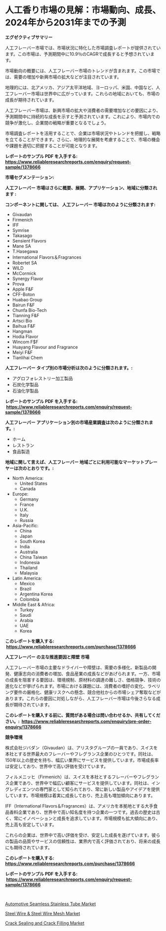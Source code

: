<p><h1>人工香り市場の見解：市場動向、成長、2024年から2031年までの予測</h1></p><p><strong>エグゼクティブサマリー</strong></p>
<p><p>人工フレーバー市場では、市場状況に特化した市場調査レポートが提供されています。この市場は、予測期間中に10.9％のCAGRで成長すると予想されています。</p><p>市場動向の概要には、人工フレーバー市場のトレンドが含まれます。この市場では、需要の増加や新興市場の拡大などが注目されています。</p><p>地理的には、北アメリカ、アジア太平洋地域、ヨーロッパ、米国、中国など、人工フレーバー市場は世界中に広がっています。これらの地域においても、市場の成長が期待されています。</p><p>人工フレーバー市場は、新興市場の拡大や消費者の需要増加などの要因により、予測期間中に持続的な成長を示すと予測されています。これにより、市場内での競争が激化し、企業間の戦略が重要となるでしょう。</p><p>市場調査レポートを活用することで、企業は市場状況やトレンドを把握し、戦略を立てることができます。さらに、地理的な展開を考慮することで、市場の機会や課題を適切に把握することが可能となります。</p></p>
<p><strong>レポートのサンプル PDF を入手する: <a href="https://www.reliableresearchreports.com/enquiry/request-sample/1378666">https://www.reliableresearchreports.com/enquiry/request-sample/1378666</a></strong></p>
<p><strong>市場セグメンテーション:</strong></p>
<p><strong> 人工フレーバー 市場はさらに概要、展開、アプリケーション、地域に分類されます :</strong></p>
<p><strong>コンポーネントに関しては、 人工フレーバー 市場は次のように分類されます: &nbsp;</strong></p>
<p><ul><li>Givaudan</li><li>Firmenich</li><li>IFF</li><li>Symrise</li><li>Takasago</li><li>Sensient Flavors</li><li>Mane SA</li><li>T.Hasegawa</li><li>International Flavors＆Fragrances</li><li>Robertet SA</li><li>WILD</li><li>McCormick</li><li>Synergy Flavor</li><li>Prova</li><li>Apple F&F</li><li>CFF-Boton</li><li>Huabao Group</li><li>Bairun F&F</li><li>Chunfa Bio-Tech</li><li>Tianning F&F</li><li>Artsci Bio</li><li>Baihua F&F</li><li>Hangman</li><li>Hodia Flavor</li><li>Wincom F$F</li><li>Huayang Flavour and Fragrance</li><li>Meiyi F&F</li><li>Tianlihai Chem</li></ul></p>
<p><strong> 人工フレーバー タイプ別の市場分析は次のように分類されます。:</strong></p>
<p><ul><li>アグロフォレストリー加工製品</li><li>石炭化学製品</li><li>石油化学製品</li></ul></p>
<p><strong>レポートのサンプル PDF を入手する: &nbsp;<a href="https://www.reliableresearchreports.com/enquiry/request-sample/1378666">https://www.reliableresearchreports.com/enquiry/request-sample/1378666</a></strong></p>
<p><strong> 人工フレーバー アプリケーション別の市場産業調査は次のように分類されます。:</strong></p>
<p><ul><li>ホーム</li><li>レストラン</li><li>食品製造</li></ul></p>
<p><strong>地域に関して言えば、人工フレーバー 地域ごとに利用可能なマーケットプレーヤーは次のとおりです。:</strong></p>
<p><ul>
    <li>
        North America:
        <ul>
            <li>United States</li>
            <li>Canada</li>
        </ul>
    </li>
    <li>
        Europe:
        <ul>
            <li>Germany</li>
            <li>France</li>
            <li>U.K.</li>
            <li>Italy</li>
            <li>Russia</li>
        </ul>
    </li>
    <li>
        Asia-Pacific:
        <ul>
            <li>China</li>
            <li>Japan</li>
            <li>South Korea</li>
            <li>India</li>
            <li>Australia</li>
            <li>China Taiwan</li>
            <li>Indonesia</li>
            <li>Thailand</li>
            <li>Malaysia</li>
        </ul>
    </li>
    <li>
        Latin America:
        <ul>
            <li>Mexico</li>
            <li>Brazil</li>
            <li>Argentina Korea</li>
            <li>Colombia</li>
        </ul>
    </li>
    <li>
        Middle East & Africa:
        <ul>
            <li>Turkey</li>
            <li>Saudi</li>
            <li>Arabia</li>
            <li>UAE</li>
            <li>Korea</li>
        </ul>
    </li>
    </ul></p>
<p><strong>このレポートを購入する: &nbsp;<a href="https://www.reliableresearchreports.com/purchase/1378666">https://www.reliableresearchreports.com/purchase/1378666</a></strong></p>
<p><strong>人工フレーバー の主な推進要因と障壁 市場</strong></p>
<p><p>人工フレーバー市場の主要なドライバーや障壁は、需要の多様化、新製品の開発、健康志向の消費者の増加、食品産業の成長などがあげられます。一方、市場の成長を阻害する要因は、環境規制、原材料の調達の難しさ、価格競争、技術の進化などが挙げられます。市場における課題には、消費者の嗜好の変化、ラベリング要件の厳格化、健康リスクへの懸念、競合他社からの市場シェア奪取などがあります。これらの要因に対処しながら、人工フレーバー市場は今後さらなる成長が期待されています。</p></p>
<p><strong>このレポートを購入する前に、質問がある場合は問い合わせるか、共有してください。:&nbsp; <a href="https://www.reliableresearchreports.com/enquiry/pre-order-enquiry/1378666">https://www.reliableresearchreports.com/enquiry/pre-order-enquiry/1378666</a></strong></p>
<p><strong>競争環境</strong></p>
<p><p>株式会社ジバダン（Givaudan）は、アリスタグループの一員であり、スイスを本社とする世界最大のフレーバーやフレグランス企業のひとつです。同社は、150年以上の歴史を持ち、幅広い業界にサービスを提供しています。市場成長率は安定しており、世界中で高い評価を受けています。</p><p>フィルメニッヒ（Firmenich）は、スイスを本社とするフレーバーやフレグランス企業であり、世界中で幅広い顧客にサービスを提供しています。同社は、イングレディエンツの専門家として知られており、常に新しい製品やアイデアを提供しています。市場規模は着実に成長しており、売上高も増加傾向にあります。</p><p>IFF（International Flavors＆Fragrances）は、アメリカを本拠地とする大手食品香料企業であり、世界中で高い知名度を持つ企業の一つです。過去の歴史は古く、常にイノベーションと成長を追求しています。市場規模も拡大傾向にあり、売上高も安定しています。</p><p>これらの企業は、世界中で高い評価を受け、安定した成長を遂げています。彼らの製品の品質やサービスの信頼性は、業界内で高く評価されており、将来の成長にも期待されています。</p></p>
<p><strong>このレポートを購入する: &nbsp; <a href="https://www.reliableresearchreports.com/purchase/1378666">https://www.reliableresearchreports.com/purchase/1378666</a></strong></p>
<p><strong>レポートのサンプル PDF を入手する: &nbsp;<a href="https://www.reliableresearchreports.com/enquiry/request-sample/1378666">https://www.reliableresearchreports.com/enquiry/request-sample/1378666</a></strong><strong></strong></p>
<p>&nbsp;</p>
<p><p><a href="https://github.com/beatblasta/Market-Research-Report-List-2/blob/main/automotive-seamless-stainless-tube-market.md">Automotive Seamless Stainless Tube Market</a></p><p><a href="https://github.com/shotows/Market-Research-Report-List-1/blob/main/steel-wire-steel-wire-mesh-market.md">Steel Wire & Steel Wire Mesh Market</a></p><p><a href="https://github.com/Sinjinluong3e0awx2m195k76/Market-Research-Report-List-1/blob/main/crack-sealing-and-crack-filling-market.md">Crack Sealing and Crack Filling Market</a></p></p>